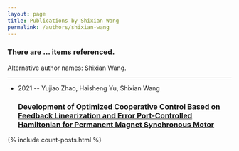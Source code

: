 ```yaml
---
layout: page
title: Publications by Shixian Wang
permalink: /authors/shixian-wang
---
```


<h3 id="number-posts">There are ... items referenced.</h3>
<p id='info-authors'>Alternative author names: Shixian Wang.</p>
<hr />
<ul class="post-list">
<li><span class='post-meta'>2021 -- Yujiao Zhao, Haisheng Yu, Shixian Wang</span><h3><a class='post-link' href="{{ site.baseurl }}/development-of-optimized-cooperative-control-based-on-feedback-linearization-and-error-port-controlled-hamiltonian-for-permanent-magnet-synchronous-motor">Development of Optimized Cooperative Control Based on Feedback Linearization and Error Port-Controlled Hamiltonian for Permanent Magnet Synchronous Motor</a></h3></li>

</ul>
{% include count-posts.html %}
